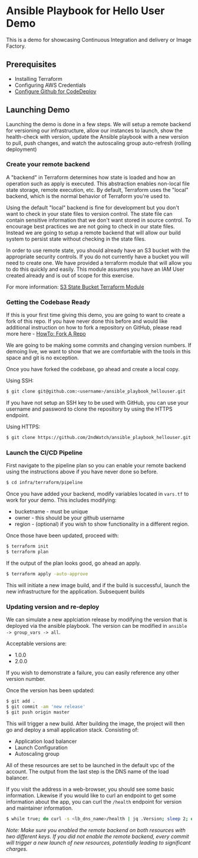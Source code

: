# Ansible Playbook for Hello User Demo #

This is a demo for showcasing Continuous Integration and delivery or Image
Factory. 

## Prerequisites
- Installing Terraform
- Configuring AWS Credentials
- [Configure Github for CodeDeploy](https://docs.aws.amazon.com/codedeploy/latest/userguide/integrations-partners-github.html)

## Launching Demo
Launching the demo is done in a few steps. We will setup a remote backend for
versioning our infrastructure, allow our instances to launch, show the
health-check with version, update the Ansible playbook with a new version to
pull, push changes, and watch the autoscaling group auto-refresh (rolling
deployment)

### Create your remote backend
A "backend" in Terraform determines how state is loaded and how an operation
such as apply is executed. This abstraction enables non-local file state
storage, remote execution, etc.  By default, Terraform uses the "local"
backend, which is the normal behavior of Terraform you're used to.

Using the default "local" backend is fine for development but you don't want
to check in your state files to version control. The state file can contain
sensitive information that we don't want stored in source control. To
encourage best practices we are not going to check in our state files.
Instead we are going to setup a remote backend that will allow our build
system to persist state without checking in the state files.

In order to use remote state, you should already have an S3 bucket with the
appropriate security controls. If you do not currently have a bucket you will
need to create one. We have provided a terraform module that will allow you to
do this quickly and easily. This module assumes you have an IAM User created
already and is out of scope for this exercise.

For more information: [S3 State Bucket Terraform Module](https://github.com/2ndWatch/tfm_state_bucket)

### Getting the Codebase Ready
If this is your first time giving this demo, you are going to want to create a fork of this repo. If you have never done this before and would like additional instruction on how to fork a repository on GitHub, please read more here - [HowTo: Fork A Repo](https://help.github.com/articles/fork-a-repo/)

We are going to be making some commits and changing version numbers. If demoing live, we want to show that we are comfortable with the tools in this space and git is no exception.  

Once you have forked the codebase, go ahead and create a local copy.

Using SSH:


```bash
$ git clone git@github.com:<username>/ansible_playbook_hellouser.git
```

If you have not setup an SSH key to be used with GitHub, you can use your username and password to clone the repository by using the HTTPS endpoint.

Using HTTPS:

```bash
$ git clone https://github.com/2ndWatch/ansible_playbook_hellouser.git
```



### Launch the CI/CD Pipeline

First navigate to the pipeline plan so you can enable your remote backend using the instructions above if you have never done so before.

```sh
$ cd infra/terraform/pipeline
```

Once you have added your backend, modify variables located in `vars.tf` to work for your demo. This includes modifying:

- bucketname - must be unique
- owner - this should be your github username
- region - (optional) if you wish to show functionality in a different region.

Once those have been updated, proceed with:

```sh
$ terraform init
$ terraform plan
```

If the output of the plan looks good, go ahead an apply.

```sh
$ terraform apply -auto-approve
```

This will initiate a new image build, and if the build is successful, launch the new infrastructure for the application. Subsequent builds 

### Updating version and re-deploy

We can simulate a new applciation release by modifying the version that is deployed via the ansible playbook. The version can be modified in `ansible -> group_vars -> all`.

Acceptable versions are:

- 1.0.0
- 2.0.0

If you wish to demonstrate a failure, you can easily reference any other version number.

Once the version has been updated:

```sh
$ git add .
$ git commit -am 'new release'
$ git push origin master
```



This will trigger a new build. After building the image, the project will then go and deploy a small application stack. Consisting of:

- Application load balancer
- Launch Configuration
- Autoscaling group

All of these resources are set to be launched in the default vpc of the account. The output from the last step is the DNS name of the load balancer.

If you visit the address in a web-browser, you should see some basic information. Likewise if you would like to curl an endpoint to get some information about the app, you can curl the `/health` endpoint for version and maintainer information.

```sh
$ while true; do curl -s <lb_dns_name>/health | jq .Version; sleep 2; done
```

*Note: Make sure you enabled the remote backend on both resources with two different keys. If you did not enable the remote backend, every commit will trigger a new launch of new resources, potentially leading to significant charges.*



